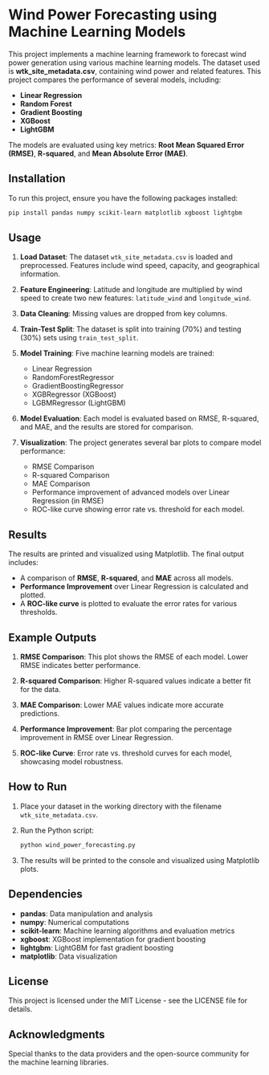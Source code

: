 
# Wind Power Forecasting using Machine Learning Models

This project implements a machine learning framework to forecast wind power generation using various machine learning models. The dataset used is **wtk_site_metadata.csv**, containing wind power and related features. This project compares the performance of several models, including:

- **Linear Regression**
- **Random Forest**
- **Gradient Boosting**
- **XGBoost**
- **LightGBM**

The models are evaluated using key metrics: **Root Mean Squared Error (RMSE)**, **R-squared**, and **Mean Absolute Error (MAE)**.

## Installation

To run this project, ensure you have the following packages installed:

```bash
pip install pandas numpy scikit-learn matplotlib xgboost lightgbm
```

## Usage

1. **Load Dataset**: 
   The dataset `wtk_site_metadata.csv` is loaded and preprocessed. Features include wind speed, capacity, and geographical information.

2. **Feature Engineering**:
   Latitude and longitude are multiplied by wind speed to create two new features: `latitude_wind` and `longitude_wind`.

3. **Data Cleaning**:
   Missing values are dropped from key columns.

4. **Train-Test Split**:
   The dataset is split into training (70%) and testing (30%) sets using `train_test_split`.

5. **Model Training**:
   Five machine learning models are trained:
   - Linear Regression
   - RandomForestRegressor
   - GradientBoostingRegressor
   - XGBRegressor (XGBoost)
   - LGBMRegressor (LightGBM)

6. **Model Evaluation**:
   Each model is evaluated based on RMSE, R-squared, and MAE, and the results are stored for comparison.

7. **Visualization**:
   The project generates several bar plots to compare model performance:
   - RMSE Comparison
   - R-squared Comparison
   - MAE Comparison
   - Performance improvement of advanced models over Linear Regression (in RMSE)
   - ROC-like curve showing error rate vs. threshold for each model.

## Results

The results are printed and visualized using Matplotlib. The final output includes:

- A comparison of **RMSE**, **R-squared**, and **MAE** across all models.
- **Performance Improvement** over Linear Regression is calculated and plotted.
- A **ROC-like curve** is plotted to evaluate the error rates for various thresholds.

## Example Outputs

1. **RMSE Comparison**:
   This plot shows the RMSE of each model. Lower RMSE indicates better performance.

2. **R-squared Comparison**:
   Higher R-squared values indicate a better fit for the data.

3. **MAE Comparison**:
   Lower MAE values indicate more accurate predictions.

4. **Performance Improvement**:
   Bar plot comparing the percentage improvement in RMSE over Linear Regression.

5. **ROC-like Curve**:
   Error rate vs. threshold curves for each model, showcasing model robustness.

## How to Run

1. Place your dataset in the working directory with the filename `wtk_site_metadata.csv`.
2. Run the Python script:

   ```bash
   python wind_power_forecasting.py
   ```

3. The results will be printed to the console and visualized using Matplotlib plots.

## Dependencies

- **pandas**: Data manipulation and analysis
- **numpy**: Numerical computations
- **scikit-learn**: Machine learning algorithms and evaluation metrics
- **xgboost**: XGBoost implementation for gradient boosting
- **lightgbm**: LightGBM for fast gradient boosting
- **matplotlib**: Data visualization

## License

This project is licensed under the MIT License - see the LICENSE file for details.

## Acknowledgments

Special thanks to the data providers and the open-source community for the machine learning libraries.
